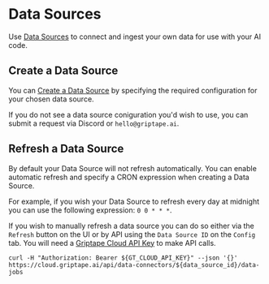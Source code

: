 # Data Sources

Use [Data Sources](https://cloud.griptape.ai/data-sources) to connect and ingest your own data for use with your AI code.

## Create a Data Source

You can [Create a Data Source](https://cloud.griptape.ai/data-sources/create) by specifying the required configuration for your chosen data source.

If you do not see a data source coniguration you'd wish to use, you can submit a request via Discord or `hello@griptape.ai`.

## Refresh a Data Source

By default your Data Source will not refresh automatically. You can enable automatic refresh and specify a CRON expression when creating a Data Source.

For example, if you wish your Data Source to refresh every day at midnight you can use the following expression: `0 0 * * *`.

If you wish to manually refresh a data source you can do so either via the `Refresh` button on the UI or by API using the `Data Source ID` on the `Config` tab. You will need a [Griptape Cloud API Key](https://cloud.griptape.ai/configuration/api-keys) to make API calls.

```shell
curl -H "Authorization: Bearer ${GT_CLOUD_API_KEY}" --json '{}' https://cloud.griptape.ai/api/data-connectors/${data_source_id}/data-jobs
```
